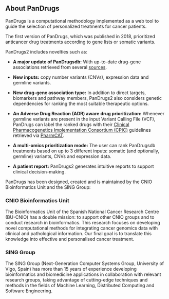 ## About PanDrugs
PanDrugs is a computational methodology implemented as a web tool to guide the selection of personalized treatments for cancer patients. 

The first version of PanDrugs, which was published in 2018, prioritized anticancer drug treatments according to gene lists or somatic variants. 

PanDrugs2 includes novelties such as:

- **A major update of PanDrugsdb:** With up-to-date drug-gene associations retrieved from several [sources](#!/sources/pandrugs-sources).

- **New inputs:** copy number variants (CNVs), expression data and germline variants. 

- **New drug-gene association type:** In addition to direct targets, biomarkers and pathway members, PanDrugs2 also considers genetic dependencies for ranking the most suitable therapeutic options.

- **An Adverse Drug Reaction (ADR) aware drug prioritization:** Whenever germline variants are present in the input Variant Calling File (VCF), PanDrugs can label the ranked drugs with their [Clinical Pharmacogenetics Implementation Consortium (CPIC)](https://cpicpgx.org) guidelines retrieved via [PharmCAT](https://pharmcat.org).

- **A multi-omics prioritization mode:** The user can rank PanDrugsdb treatments based on up to 3 different inputs: somatic (and optionally, germline) variants, CNVs and expression data.

- **A patient report:** PanDrugs2 generates intuitive reports to support clinical decision-making.

PanDrugs has been designed, created and is maintained by the CNIO Bioinformatics Unit and the SING Group:

### CNIO Bioinformatics Unit

The Bioinformatics Unit of the Spanish National Cancer Research Centre (BU-CNIO) has a double mission: to support other CNIO groups and to conduct research in bioinformatics. This research 
focuses on developing novel computational methods for integrating cancer genomics data with clinical and pathological information. Our final goal is to translate this knowledge into effective and personalised cancer treatment.

<!--
<div style="text-align: left;">
<a href=https://bioinformatics.cnio.es target="_blank"><img src="bu-cnio-logo.png" alt="BU-CNIO" height="3%" width="3%"/></a>
<a href="https://www.cnio.es" target="_blank"><img src="cnio-logo.svg" alt="CNIO" height="6%" width="6%"></a>
<a href="https://inb-elixir.es" target="_blank"><img src="inb-elixir-logo.png" alt="INB-ELIXIR" height="10%" width="10%"></a>
</div>
-->

### SING Group

The SING Group (Next-Generation Computer Systems Group, University of Vigo, Spain) has more than 15 years of experience developing bioinformatics and biomedicine applications in collaboration with relevant research groups, taking advantage of cutting-edge techniques and methods in the fields of Machine Learning, Distributed Computing and Software Engineering.

<!--
<div style="text-align: left;">
<a href=http://www.sing-group.org target="_blank"><img src="sing-logo.png" alt="SING" height="5%" width="5%"/></a>
<a href=https://www.uvigo.gal" target="_blank"><img src="u-vigo-logo.svg" alt="University of Vigo" height="7%" width="7%"></a>
</div>
-->